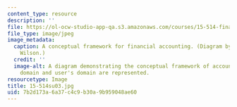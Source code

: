 ```yaml
---
content_type: resource
description: ''
file: https://ol-ocw-studio-app-qa.s3.amazonaws.com/courses/15-514-financial-and-managerial-accounting-summer-2003/7b2d173a6a37c4c9b30a9b959048ae60_15-514su03.jpg
file_type: image/jpeg
image_metadata:
  caption: A conceptual framework for financial accounting. (Diagram by Prof. G. Peter
    Wilson.)
  credit: ''
  image-alt: A diagram demonstrating the conceptual framework of accounting.  Preparer's
    domain and user's domain are represented.
resourcetype: Image
title: 15-514su03.jpg
uid: 7b2d173a-6a37-c4c9-b30a-9b959048ae60
---
```

